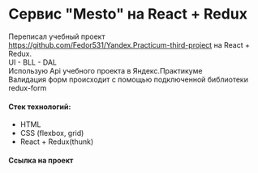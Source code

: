 # Сервис "Mesto" на React + Redux
Переписал учебный проект https://github.com/Fedor531/Yandex.Practicum-third-project на  React + Redux.<br/> 
UI - BLL - DAL <br/>
Использую Api учебного проекта в Яндекс.Практикуме<br/>
Валидация форм происходит с помощью подключенной библиотеки redux-form
#### Стек технологий:
* HTML 
* CSS (flexbox, grid) <br/>
* React + Redux(thunk)
#### Ссылка на проект 



